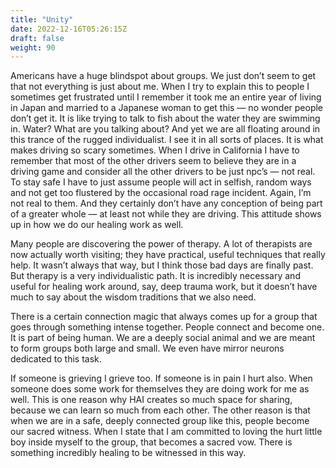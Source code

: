 ```yaml
---
title: "Unity"
date: 2022-12-16T05:26:15Z
draft: false
weight: 90
---
```

Americans have a huge blindspot about groups. We just don’t seem to get that not everything is just about me. When I try to explain this to people I sometimes get frustrated until I remember it took me an entire year of living in Japan and married to a Japanese woman to get this — no wonder people don’t get it. It is like trying to talk to fish about the water they are swimming in. Water? What are you talking about? And yet we are all floating around in this trance of the rugged individualist.  I see it in all sorts of places. It is what makes driving so scary sometimes. When I drive in California I have to remember that most of the other drivers seem to believe they are in a driving game and consider all the other drivers to be just npc’s — not real.  To stay safe I have to just assume people will act in selfish, random ways and not get too flustered by the occasional road rage incident. Again, I’m not real to them. And they certainly don’t have any conception of being part of a greater whole — at least not while they are driving. This attitude shows up in how we do our healing work as well.

Many people are discovering the power of therapy. A lot of therapists are now actually worth visiting; they have practical, useful techniques that really help. It wasn’t always that way, but I think those bad days are finally past. But therapy is a very individualistic path. It is incredibly necessary and useful for healing work around, say, deep trauma work, but it doesn’t have much to say about the wisdom traditions that we also need. 

 There is a certain connection magic that always comes up for a group that goes through something intense together. People connect and become one. It is part of being human. We are a deeply social animal and we are meant to form groups both large and small. We even have mirror neurons dedicated to this task.

If someone is grieving I grieve too. If someone is in pain I hurt also. When someone does some work for themselves they are doing work for me as well. This is one reason why HAI creates so much space for sharing, because we can learn so much from each other. The other reason is that when we are in a safe, deeply connected group like this, people become our sacred witness. When I state that I am committed to loving the hurt little boy inside myself to the group, that becomes a sacred vow. There is something incredibly healing to be witnessed in this way.

